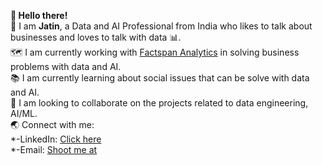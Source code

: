 **👋 Hello there!**  
🧔 I am **Jatin**, a Data and AI Professional from India who likes to talk about businesses and loves to talk with data 📊.  
🗺️ I am currently working with [Factspan Analytics](https://www.factspan.com) in solving business problems with data and AI.  
📚 I am currently learning about social issues that can be solve with data and AI.  
👫 I am looking to collaborate on the projects related to data engineering, AI/ML.  
🌏 Connect with me:  
    *-LinkedIn: [Click here](https://in.linkedin.com/jatinakad)  
    *-Email: [Shoot me at](jatin.akad@gmail.com)

<!---
jatinakad/jatinakad is a ✨ special ✨ repository because its `README.md` (this file) appears on your GitHub profile.
You can click the Preview link to take a look at your changes.
--->
